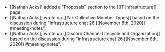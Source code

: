 - [[Nathan Acks]] added a "Proposals" section to the [[IT Infrastructure]] page.
- [[Nathan Acks]] wrote up [[Yak Collective Member Types]] based on  the discussion during "infrastructure chat 26 [[November 8th, 2020]] #meeting-notes".
- [[Nathan Acks]] wrote up [[Discord Channel Lifecycle and Organization]] based on  the discussion during "infrastructure chat 26 [[November 8th, 2020]] #meeting-notes".

